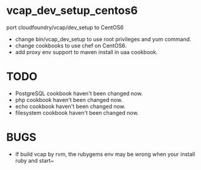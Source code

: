 vcap_dev_setup_centos6
======================

port cloudfoundry/vcap/dev_setup to CentOS6

* change bin/vcap_dev_setup to use root privileges and yum command.
* change cookbooks to use chef on CentOS6.
* add proxy env support to maven install in uaa cookbook.

TODO
====

* PostgreSQL cookbook haven't been changed now.
* php cookbook haven't been changed now.
* echo cookbook haven't been changed now.
* filesystem cookbook haven't been changed now.

BUGS
====

* If build vcap by rvm, the rubygems env may be wrong when your install ruby and start~
